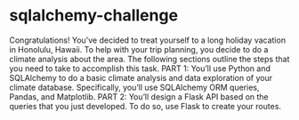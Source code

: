 # sqlalchemy-challenge
Congratulations! You've decided to treat yourself to a long holiday vacation in Honolulu, Hawaii. To help with your trip planning, you decide to do a climate analysis about the area. The following sections outline the steps that you need to take to accomplish this task.
PART 1: 
You’ll use Python and SQLAlchemy to do a basic climate analysis and data exploration of your climate database. Specifically, you’ll use SQLAlchemy ORM queries, Pandas, and Matplotlib.
PART 2:
You’ll design a Flask API based on the queries that you just developed. To do so, use Flask to create your routes.
